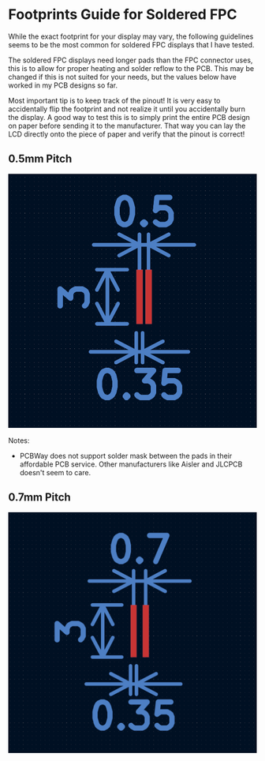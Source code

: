 # Footprints Guide for Soldered FPC

While the exact footprint for your display may vary, the following guidelines seems to be the most common for soldered FPC displays that I have tested.

The soldered FPC displays need longer pads than the FPC connector uses, this is to allow for proper heating and solder reflow to the PCB.
This may be changed if this is not suited for your needs, but the values below have worked in my PCB designs so far.

Most important tip is to keep track of the pinout!
It is very easy to accidentally flip the footprint and not realize it until you accidentally burn the display.
A good way to test this is to simply print the entire PCB design on paper before sending it to the manufacturer.
That way you can lay the LCD directly onto the piece of paper and verify that the pinout is correct!

## 0.5mm Pitch

![footprint 0.5mm](resources/footprint_0_5mm.png)

Notes:
- PCBWay does not support solder mask between the pads in their affordable PCB service. Other manufacturers like Aisler and JLCPCB doesn't seem to care.

## 0.7mm Pitch

![footprint 0.7mm](resources/footprint_0_7mm.png)